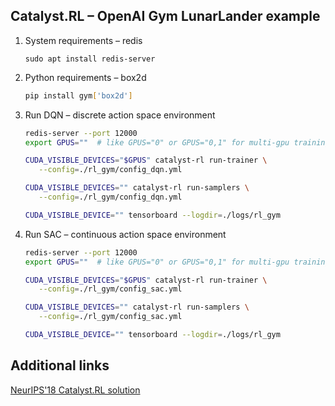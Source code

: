 ## Catalyst.RL – OpenAI Gym LunarLander example

1. System requirements – redis

    `sudo apt install redis-server`

2. Python requirements – box2d

    ```bash
    pip install gym['box2d']
    ```

3. Run DQN – discrete action space environment

    ```bash
    redis-server --port 12000
    export GPUS=""  # like GPUS="0" or GPUS="0,1" for multi-gpu training
 
    CUDA_VISIBLE_DEVICES="$GPUS" catalyst-rl run-trainer \
       --config=./rl_gym/config_dqn.yml
    
    CUDA_VISIBLE_DEVICES="" catalyst-rl run-samplers \
       --config=./rl_gym/config_dqn.yml
    
    CUDA_VISIBLE_DEVICE="" tensorboard --logdir=./logs/rl_gym
    ```

4. Run SAC – continuous action space environment

    ```bash
    redis-server --port 12000
    export GPUS=""  # like GPUS="0" or GPUS="0,1" for multi-gpu training
 
    CUDA_VISIBLE_DEVICES="$GPUS" catalyst-rl run-trainer \
       --config=./rl_gym/config_sac.yml
    
    CUDA_VISIBLE_DEVICES="" catalyst-rl run-samplers \
       --config=./rl_gym/config_sac.yml
    
    CUDA_VISIBLE_DEVICE="" tensorboard --logdir=./logs/rl_gym


## Additional links

[NeurIPS'18 Catalyst.RL solution](https://github.com/Scitator/neurips-18-prosthetics-challenge)
